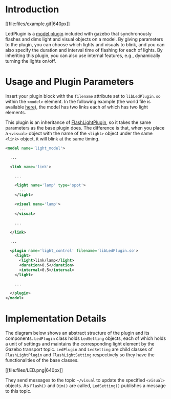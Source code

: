 # Introduction

[[file:files/example.gif|640px]]

LedPlugin is a [model plugin](/tutorials?tut=plugins_model&cat=write_plugin) included with gazebo that synchronously flashes and dims light and visual objects on a model. By giving parameters to the plugin, you can choose which lights and visuals to blink, and you can also specify the duration and interval time of flashing for each of lights. By inheriting this plugin, you can also use internal features, e.g., dynamically turning the lights on/off.

# Usage and Plugin Parameters
Insert your plugin block with the `filename` attribute set to `libLedPlugin.so` within the `<model>` element. In the following example (the world file is available [here](https://bitbucket.org/osrf/gazebo/raw/gazebo9/worlds/led_plugin_demo.world)), the model has two links each of which has two light elements.

This plugin is an inheritance of [FlashLightPlugin](/tutorials?tut=flashlight_plugin&cat=plugins), so it takes the same parameters as the base plugin does. The difference is that, when you place a `<visual>` object with the name of the `<light>` object under the same `<link>` object, it will blink at the same timing.

```XML
<model name='light_model'>

  ...

  <link name='link'>

    ...

    <light name='lamp' type='spot'>
      ...
    </light>

    <visual name='lamp'>
      ...
    </visual>

    ...

  </link>

  ...

  <plugin name='light_control' filename='libLedPlugin.so'>
    <light>
      <light>link/lamp</light>
      <duration>0.5</duration>
      <interval>0.5</interval>
    </light>

    ...

  </plugin>
</model>
```

# Implementation Details
The diagram below shows an abstract structure of the plugin and its components.
`LedPlugin` class holds `LedSetting` objects, each of which holds a unit of settings and maintains the corresponding light element by the Gazebo transport topic. `LedPlugin` and `LedSetting` are child classes of `FlashLightPlugin` and `FlashLightSetting` respectively so they have the functionalities of the base classes.

[[file:files/LED.png|640px]]

They send messages to the topic `~/visual` to update the specified `<visual>` objects. As `Flash()` and `Dim()` are called, `LedSetting()` publishes a message to this topic.
